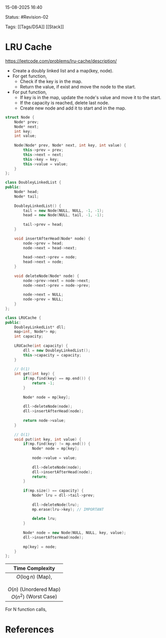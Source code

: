 15-08-2025  16:40

Status: #Revision-02 

Tags: [[Tags/DSA]] [[Stack]]

# LRU Cache

https://leetcode.com/problems/lru-cache/description/

- Create a doubly linked list and a map(key, node).
- For get function,
	- Check if the key is in the map.
	- Return the value, if exist and move the node to the start. 
- For put function,
	- If key is in the map, update the node's value and move it to the start.
	- If the capacity is reached, delete last node.
	- Create new node and add it to start and in the map.

```cpp
struct Node {
    Node* prev;
    Node* next;
    int key;
    int value;
	
    Node(Node* prev, Node* next, int key, int value) {
        this->prev = prev;
        this->next = next;
        this->key = key;
        this->value = value;
    }
};

class DoubleyLinkedList {
public:
    Node* head;
    Node* tail;
	
    DoubleyLinkedList() {
        tail = new Node(NULL, NULL, -1, -1);
        head = new Node(NULL, tail, -1, -1);
		
        tail->prev = head;
    }
	
    void insertAfterHead(Node* node) {
        node->prev = head;
        node->next = head->next;
        
        head->next->prev = node;
        head->next = node;
    }
	
    void deleteNode(Node* node) {
        node->prev->next = node->next;
        node->next->prev = node->prev;
		
        node->next = NULL;
        node->prev = NULL;
    }
};

class LRUCache {
public:
    DoubleyLinkedList* dll;
    map<int, Node*> mp;
    int capacity;
    
    LRUCache(int capacity) {
        dll = new DoubleyLinkedList();
        this->capacity = capacity;    
    }
    
    // O(1)
    int get(int key) {
        if(mp.find(key) == mp.end()) {
            return -1;
        }
		
        Node* node = mp[key];
		
        dll->deleteNode(node);
        dll->insertAfterHead(node);
		
        return node->value;
    }
    
    // O(1)
    void put(int key, int value) {
        if(mp.find(key) != mp.end()) {
            Node* node = mp[key];
			
            node->value = value;
			
            dll->deleteNode(node);
            dll->insertAfterHead(node);
            return;
        }
		
        if(mp.size() == capacity) {
            Node* lru = dll->tail->prev;
			
            dll->deleteNode(lru);
            mp.erase(lru->key); // IMPORTANT
			
            delete lru;
        }
		
        Node* node = new Node(NULL, NULL, key, value);
        dll->insertAfterHead(node);
		
        mp[key] = node;
    }
};
```


|                              **Time Complexity**                               |
| :----------------------------------------------------------------------------: |
| $O(\log n)$ (Map), <br><br>$O(n)$ (Unordered Map)<br>$O(n^2)$ (Worst Case)<br> |
For N function calls,




# References